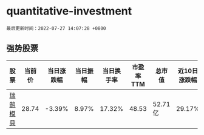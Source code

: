 # quantitative-investment

`最后更新时间：2022-07-27 14:07:28 +0800`

## 强势股票

|股票|当前价|当日涨跌幅|当日振幅|当日换手率|市盈率TTM|总市值|近10日涨跌幅|
|----|----|----|----|----|----|----|----|
|[瑞鹄模具](https://xueqiu.com/S/SZ002997)|28.74|-3.39%|8.97%|17.32%|48.53|52.71亿|29.17%|
